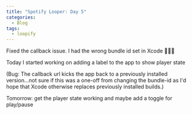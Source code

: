 ```yaml
---
title: "Spotify Looper: Day 5"
categories:
  - Blog
tags:
  - loopify
---
```


Fixed the callback issue. I had the wrong bundle id set in Xcode 🤦🏻‍♂️

Today I started working on adding a label to the app to show player state

(Bug: The callback url kicks the app back to a previously installed version...not sure if this was a one-off from changing the bundle-id as I'd hope that Xcode otherwise replaces previously installed builds.)

Tomorrow: get the player state working and maybe add a toggle for play/pause